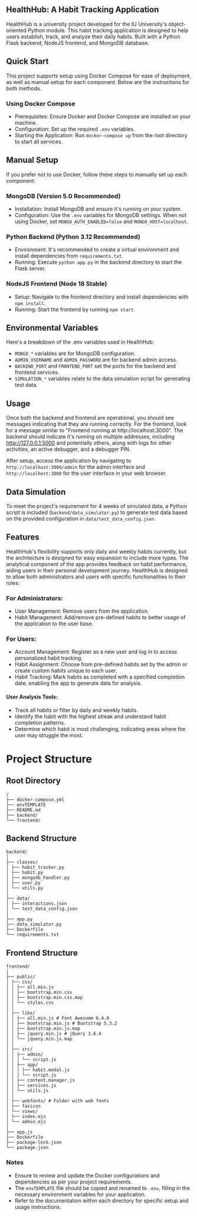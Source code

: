 ## HealthHub: A Habit Tracking Application
HealthHub is a university project developed for the IU University's object-oriented Python module. This habit tracking application is designed to help users establish, track, and analyze their daily habits. Built with a Python Flask backend, NodeJS frontend, and MongoDB database.

## Quick Start
This project supports setup using Docker Compose for ease of deployment, as well as manual setup for each component. Below are the instructions for both methods.

### Using Docker Compose
- Prerequisites: Ensure Docker and Docker Compose are installed on your machine.
- Configuration: Set up the required `.env` variables.
- Starting the Application: Run `docker-compose up` from the root directory to start all services.

## Manual Setup
If you prefer not to use Docker, follow these steps to manually set up each component:

### MongoDB (Version 5.0 Recommended)
- Installation: Install MongoDB and ensure it's running on your system.
- Configuration: Use the `.env` variables for MongoDB settings. When not using Docker, set `MONGO_AUTH_ENABLED=false` and `MONGO_HOST=localhost`.

### Python Backend (Python 3.12 Recommended)
- Environment: It's recommended to create a virtual environment and install dependencies from `requirements.txt`.
- Running: Execute `python app.py` in the backend directory to start the Flask server.

### NodeJS Frontend (Node 18 Stable)
- Setup: Navigate to the frontend directory and install dependencies with `npm install`.
- Running: Start the frontend by running `npm start`.

## Environmental Variables

Here's a breakdown of the .env variables used in HealthHub:

- `MONGO_*` variables are for MongoDB configuration.
- `ADMIN_USERNAME` and `ADMIN_PASSWORD` are for backend admin access.
- `BACKEND_PORT` and `FRONTEND_PORT` set the ports for the backend and frontend services.
- `SIMULATION_*` variables relate to the data simulation script for generating test data.

## Usage

Once both the backend and frontend are operational, you should see messages indicating that they are running correctly. For the frontend, look for a message similar to "Frontend running at http://localhost:3000". The backend should indicate it's running on multiple addresses, including http://127.0.0.1:5000 and potentially others, along with logs for other activities, an active debugger, and a debugger PIN.

After setup, access the application by navigating to `http://localhost:3000/admin` for the admin interface and `http://localhost:3000` for the user interface in your web browser.

## Data Simulation

To meet the project's requirement for 4 weeks of simulated data, a Python script is included (`backend/data_simulator.py`) to generate test data based on the provided configuration in `data/test_data_config.json`.

## Features

HealthHub's flexibility supports only daily and weekly habits currently, but the architecture is designed for easy expansion to include more types. The analytical component of the app provides feedback on habit performance, aiding users in their personal development journey.
HealthHub is designed to allow both administrators and users with specific functionalities to their roles:

### For Administrators:

- User Management: Remove users from the application.
- Habit Management: Add/remove pre-defined habits to better usage of the application to the user base.

### For Users:

- Account Management: Register as a new user and log in to access personalized habit tracking.
- Habit Assignment: Choose from pre-defined habits set by the admin or create custom habits unique to each user.
- Habit Tracking: Mark habits as completed with a specified completion date, enabling the app to generate data for analysis.

#### User Analysis Tools:

- Track all habits or filter by daily and weekly habits.
- Identify the habit with the highest streak and understand habit completion patterns.
- Determine which habit is most challenging, indicating areas where the user may struggle the most.

# Project Structure

## Root Directory
```
/
├── docker-compose.yml
├── envTEMPLATE
├── README.md
├── backend/
└── frontend/
```
## Backend Structure
```
backend/
│
├── classes/
│ ├── habit_tracker.py
│ ├── habit.py
│ ├── mongodb_handler.py
│ ├── user.py
│ └── utils.py
│
├── data/
│ ├── interactions.json
│ └── test_data_config.json
│
├── app.py
├── data_simulator.py
├── Dockerfile
└── requirements.txt
```
## Frontend Structure
```
frontend/
│
├── public/
│ ├── css/
│ │ ├── all.min.js
│ │ ├── bootstrap.min.css
│ │ ├── bootstrap.min.css.map
│ │ └── styles.css
│ │
│ ├── libs/
│ │ ├── all.min.js # Font Awesome 6.4.0
│ │ ├── bootstrap.min.js # Bootstrap 5.3.2
│ │ ├── bootstrap.min.js.map
│ │ ├── jquery.min.js # jQuery 3.6.4
│ │ └── jquery.min.js.map
│ │
│ ├── src/
│ │ ├── admin/
│ │ │ └── script.js
│ │ ├── app/
│ │ │ ├── habit.modal.js
│ │ │ └── script.js
│ │ ├── content.manager.js
│ │ ├── services.js
│ │ └── utils.js
│ │
│ ├── webfonts/ # Folder with web fonts
│ ├── favicon
│ └── views/
│ ├── index.ejs
│ └── admin.ejs
│
├── app.js
├── Dockerfile
├── package-lock.json
└── package.json
```
### Notes

- Ensure to review and update the Docker configurations and dependencies as per your project requirements.
- The `envTEMPLATE` file should be copied and renamed to `.env`, filling in the necessary environment variables for your application.
- Refer to the documentation within each directory for specific setup and usage instructions.
